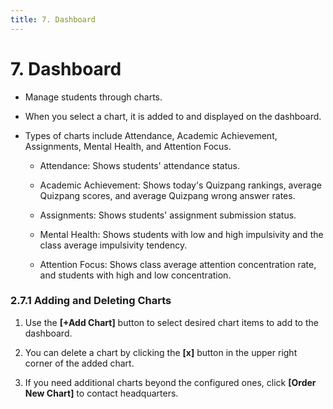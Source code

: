 ```yaml
---
title: 7. Dashboard
---
```


# 7. Dashboard

- Manage students through charts.
- When you select a chart, it is added to and displayed on the dashboard.
- Types of charts include Attendance, Academic Achievement, Assignments, Mental Health, and Attention Focus.

  - Attendance: Shows students' attendance status.
  - Academic Achievement: Shows today's Quizpang rankings, average Quizpang scores, and average Quizpang wrong answer rates.
  - Assignments: Shows students' assignment submission status.
  - Mental Health: Shows students with low and high impulsivity and the class average impulsivity tendency.
  - Attention Focus: Shows class average attention concentration rate, and students with high and low concentration.

    <!-- ![](/img/en_teacher/en_teacher_2-7_01.jpg) -->

### 2.7.1 Adding and Deleting Charts

1. Use the **\[+Add Chart]** button to select desired chart items to add to the dashboard.
2. You can delete a chart by clicking the **\[x]** button in the upper right corner of the added chart.
3. If you need additional charts beyond the configured ones, click **\[Order New Chart]** to contact headquarters.

   <!-- ![](/img/en_teacher/en_teacher_2-7-1_01.jpg) -->

   <!-- ![](/img/en_teacher/en_teacher_2-7-1_02.jpg) -->

   <!-- ![](/img/en_teacher/en_teacher_2-7-1_03.jpg) -->
